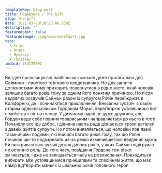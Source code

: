 ```yaml
---
templateKey: blog-post
title: Подарунок / The Gift
slug: the-gift
date: 2021-03-28T18:25:06.138Z
description: ""
featuredpost: false
featuredimage: /img/maxresdefault.jpg
tags:
  - Crime
  - Drama
  - Mystery
  - Thriller
imdbid: tt4178092
---
```

Вигідне пропозиція від найбільшої компанії дуже притягально для Саймони - простого торгового представника. Но для заняття должностями йому приходить повернутися в рідне місто, який чоловік залишив багато років тому за одним його понятим причиною. Но після недовгих роздумів Саймон разом із супругом Робін переїжджає в Каліфорнію, де і починаються приключення. Внезапна зустріч із своїм старим одноклассником Гордоном Моузлі перетворює устоявшийся бит сімейства з ніг на голову. У дитячому парні не дуже дружили, але Гордон веде себе повним товариським і направляється до нього в гості. Почаналу все іде добре, і дівчина навіть рада дізнається трохи деталей з давніх життів супруги.
Но потом виявляється, що чоловіки пов'язані таємничими подіями, які вийшли багато років тому, так що Робін починає що-то подозревать из-за резко изменившегося введения мужа. Ей розкриваються вузькі деталі давних років, у яких Саймон відігрував не останню роль. До того часу, повідання Гордона теж різко змінюється, і вже не залишається часу на розмислення. Приходиться вибирати між устоявшимися принципами та спасінням життя, що має намір відтворити маньяк із шкільних років головного героя.